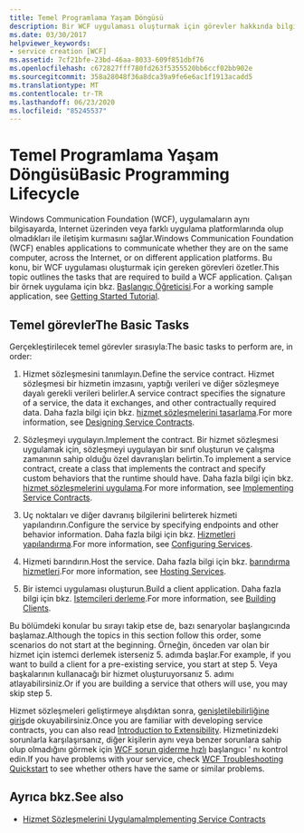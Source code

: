 ```yaml
---
title: Temel Programlama Yaşam Döngüsü
description: Bir WCF uygulaması oluşturmak için görevler hakkında bilgi edinin. WCF, uygulamaların aynı bilgisayarda, ağlar üzerinde veya farklı uygulama platformlarında iletişim kurmasını sağlar.
ms.date: 03/30/2017
helpviewer_keywords:
- service creation [WCF]
ms.assetid: 7cf21bfe-23bd-46aa-8033-609f851dbf76
ms.openlocfilehash: c672827fff780fd263f5355520bb6ccf02bb902e
ms.sourcegitcommit: 358a28048f36a8dca39a9fe6e6ac1f1913acadd5
ms.translationtype: MT
ms.contentlocale: tr-TR
ms.lasthandoff: 06/23/2020
ms.locfileid: "85245537"
---
```

# <a name="basic-programming-lifecycle"></a><span data-ttu-id="89bbe-104">Temel Programlama Yaşam Döngüsü</span><span class="sxs-lookup"><span data-stu-id="89bbe-104">Basic Programming Lifecycle</span></span>
<span data-ttu-id="89bbe-105">Windows Communication Foundation (WCF), uygulamaların aynı bilgisayarda, Internet üzerinden veya farklı uygulama platformlarında olup olmadıkları ile iletişim kurmasını sağlar.</span><span class="sxs-lookup"><span data-stu-id="89bbe-105">Windows Communication Foundation (WCF) enables applications to communicate whether they are on the same computer, across the Internet, or on different application platforms.</span></span> <span data-ttu-id="89bbe-106">Bu konu, bir WCF uygulaması oluşturmak için gereken görevleri özetler.</span><span class="sxs-lookup"><span data-stu-id="89bbe-106">This topic outlines the tasks that are required to build a WCF application.</span></span> <span data-ttu-id="89bbe-107">Çalışan bir örnek uygulama için bkz. [Başlangıç Öğreticisi](getting-started-tutorial.md).</span><span class="sxs-lookup"><span data-stu-id="89bbe-107">For a working sample application, see [Getting Started Tutorial](getting-started-tutorial.md).</span></span>  
  
## <a name="the-basic-tasks"></a><span data-ttu-id="89bbe-108">Temel görevler</span><span class="sxs-lookup"><span data-stu-id="89bbe-108">The Basic Tasks</span></span>  
 <span data-ttu-id="89bbe-109">Gerçekleştirilecek temel görevler sırasıyla:</span><span class="sxs-lookup"><span data-stu-id="89bbe-109">The basic tasks to perform are, in order:</span></span>  
  
1. <span data-ttu-id="89bbe-110">Hizmet sözleşmesini tanımlayın.</span><span class="sxs-lookup"><span data-stu-id="89bbe-110">Define the service contract.</span></span> <span data-ttu-id="89bbe-111">Hizmet sözleşmesi bir hizmetin imzasını, yaptığı verileri ve diğer sözleşmeye dayalı gerekli verileri belirler.</span><span class="sxs-lookup"><span data-stu-id="89bbe-111">A service contract specifies the signature of a service, the data it exchanges, and other contractually required data.</span></span> <span data-ttu-id="89bbe-112">Daha fazla bilgi için bkz. [hizmet sözleşmelerini tasarlama](designing-service-contracts.md).</span><span class="sxs-lookup"><span data-stu-id="89bbe-112">For more information, see [Designing Service Contracts](designing-service-contracts.md).</span></span>  
  
2. <span data-ttu-id="89bbe-113">Sözleşmeyi uygulayın.</span><span class="sxs-lookup"><span data-stu-id="89bbe-113">Implement the contract.</span></span> <span data-ttu-id="89bbe-114">Bir hizmet sözleşmesi uygulamak için, sözleşmeyi uygulayan bir sınıf oluşturun ve çalışma zamanının sahip olduğu özel davranışları belirtin.</span><span class="sxs-lookup"><span data-stu-id="89bbe-114">To implement a service contract, create a class that implements the contract and specify custom behaviors that the runtime should have.</span></span> <span data-ttu-id="89bbe-115">Daha fazla bilgi için bkz. [hizmet sözleşmelerini uygulama](implementing-service-contracts.md).</span><span class="sxs-lookup"><span data-stu-id="89bbe-115">For more information, see [Implementing Service Contracts](implementing-service-contracts.md).</span></span>  
  
3. <span data-ttu-id="89bbe-116">Uç noktaları ve diğer davranış bilgilerini belirterek hizmeti yapılandırın.</span><span class="sxs-lookup"><span data-stu-id="89bbe-116">Configure the service by specifying endpoints and other behavior information.</span></span> <span data-ttu-id="89bbe-117">Daha fazla bilgi için bkz. [Hizmetleri yapılandırma](configuring-services.md).</span><span class="sxs-lookup"><span data-stu-id="89bbe-117">For more information, see [Configuring Services](configuring-services.md).</span></span>  
  
4. <span data-ttu-id="89bbe-118">Hizmeti barındırın.</span><span class="sxs-lookup"><span data-stu-id="89bbe-118">Host the service.</span></span> <span data-ttu-id="89bbe-119">Daha fazla bilgi için bkz. [barındırma hizmetleri](hosting-services.md).</span><span class="sxs-lookup"><span data-stu-id="89bbe-119">For more information, see [Hosting Services](hosting-services.md).</span></span>  
  
5. <span data-ttu-id="89bbe-120">Bir istemci uygulaması oluşturun.</span><span class="sxs-lookup"><span data-stu-id="89bbe-120">Build a client application.</span></span> <span data-ttu-id="89bbe-121">Daha fazla bilgi için bkz. [Istemcileri derleme](building-clients.md).</span><span class="sxs-lookup"><span data-stu-id="89bbe-121">For more information, see [Building Clients](building-clients.md).</span></span>  
  
 <span data-ttu-id="89bbe-122">Bu bölümdeki konular bu sırayı takip etse de, bazı senaryolar başlangıcında başlamaz.</span><span class="sxs-lookup"><span data-stu-id="89bbe-122">Although the topics in this section follow this order, some scenarios do not start at the beginning.</span></span> <span data-ttu-id="89bbe-123">Örneğin, önceden var olan bir hizmet için istemci derlemek isterseniz 5. adımda başlar.</span><span class="sxs-lookup"><span data-stu-id="89bbe-123">For example, if you want to build a client for a pre-existing service, you start at step 5.</span></span> <span data-ttu-id="89bbe-124">Veya başkalarının kullanacağı bir hizmet oluşturuyorsanız 5. adımı atlayabilirsiniz.</span><span class="sxs-lookup"><span data-stu-id="89bbe-124">Or if you are building a service that others will use, you may skip step 5.</span></span>  
  
 <span data-ttu-id="89bbe-125">Hizmet sözleşmeleri geliştirmeye alışdıktan sonra, [genişletilebilirliğine giriş](introduction-to-extensibility.md)de okuyabilirsiniz.</span><span class="sxs-lookup"><span data-stu-id="89bbe-125">Once you are familiar with developing service contracts, you can also read [Introduction to Extensibility](introduction-to-extensibility.md).</span></span> <span data-ttu-id="89bbe-126">Hizmetinizdeki sorunlarla karşılaşırsanız, diğer kişilerin aynı veya benzer sorunlara sahip olup olmadığını görmek için [WCF sorun giderme hızlı](wcf-troubleshooting-quickstart.md) başlangıcı ' nı kontrol edin.</span><span class="sxs-lookup"><span data-stu-id="89bbe-126">If you have problems with your service, check [WCF Troubleshooting Quickstart](wcf-troubleshooting-quickstart.md) to see whether others have the same or similar problems.</span></span>  
  
## <a name="see-also"></a><span data-ttu-id="89bbe-127">Ayrıca bkz.</span><span class="sxs-lookup"><span data-stu-id="89bbe-127">See also</span></span>

- [<span data-ttu-id="89bbe-128">Hizmet Sözleşmelerini Uygulama</span><span class="sxs-lookup"><span data-stu-id="89bbe-128">Implementing Service Contracts</span></span>](implementing-service-contracts.md)
